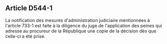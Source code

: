 Article D544-1
----
La notification des mesures d'administration judiciaire mentionnées à l'article
733-1 est faite à la diligence du juge de l'application des peines qui adresse
au procureur de la République une copie de la décision dès que celle-ci a été
prise.
